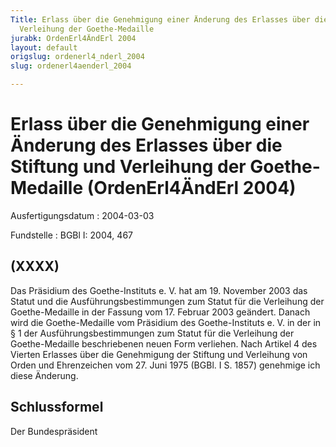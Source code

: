 ```yaml
---
Title: Erlass über die Genehmigung einer Änderung des Erlasses über die Stiftung und
  Verleihung der Goethe-Medaille
jurabk: OrdenErl4ÄndErl 2004
layout: default
origslug: ordenerl4_nderl_2004
slug: ordenerl4aenderl_2004

---
```


# Erlass über die Genehmigung einer Änderung des Erlasses über die Stiftung und Verleihung der Goethe-Medaille (OrdenErl4ÄndErl 2004)

Ausfertigungsdatum
:   2004-03-03

Fundstelle
:   BGBl I: 2004, 467



## (XXXX)

Das Präsidium des Goethe-Instituts e. V. hat am 19. November 2003 das
Statut und die Ausführungsbestimmungen zum Statut für die Verleihung
der Goethe-Medaille in der Fassung vom 17. Februar 2003 geändert.
Danach wird die Goethe-Medaille vom Präsidium des Goethe-Instituts e.
V. in der in § 1 der Ausführungsbestimmungen zum Statut für die
Verleihung der Goethe-Medaille beschriebenen neuen Form verliehen.
Nach Artikel 4 des Vierten Erlasses über die Genehmigung der Stiftung
und Verleihung von Orden und Ehrenzeichen vom 27. Juni 1975 (BGBl. I
S. 1857) genehmige ich diese Änderung.


## Schlussformel

Der Bundespräsident

